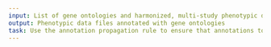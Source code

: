 ```yaml
---
input: List of gene ontologies and harmonized, multi-study phenotypic data set
output: Phenotypic data files annotated with gene ontologies
task: Use the annotation propagation rule to ensure that annotations to ontology terms are inherited up
---
```

